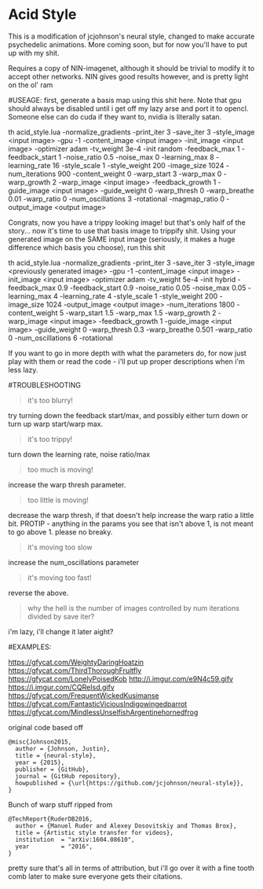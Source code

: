 # Acid Style

This is a modification of jcjohnson's neural style, changed to make accurate psychedelic animations. More coming soon, but for now you'll have to put up with my shit.

Requires a copy of NIN-imagenet, although it should be trivial to modify it to accept other networks. NIN gives good results however, and is pretty light on the ol' ram

#USEAGE:
first, generate a basis map using this shit here. Note that gpu should always be disabled until i get off my lazy arse and port it to opencl. Someone else can do cuda if they want to, nvidia is literally satan.

th acid_style.lua -normalize_gradients -print_iter 3 -save_iter 3 -style_image \<input image>  -gpu -1 -content_image \<input image> -init_image \<input image> -optimizer adam -tv_weight 3e-4 -init random -feedback_max 1 -feedback_start 1 -noise_ratio 0.5 -noise_max 0 -learning_max 8 -learning_rate 16 -style_scale 1 -style_weight 200 -image_size 1024 -num_iterations 900 -content_weight 0 -warp_start 3 -warp_max 0 -warp_growth 2 -warp_image \<input image> -feedback_growth 1 -guide_image \<input image> -guide_weight 0 -warp_thresh 0 -warp_breathe 0.01 -warp_ratio 0 -num_oscillations 3 -rotational -magmap_ratio 0 -output_image \<output image> 

Congrats, now you have a trippy looking image! but that's only half of the story... now it's time to use that basis image to trippify shit. Using your generated image on the SAME input image (seriously, it makes a huge difference which basis you choose), run this shit

th acid_style.lua -normalize_gradients -print_iter 3 -save_iter 3 -style_image \<previously generated image>  -gpu -1 -content_image \<input image> -init_image \<input image> -optimizer adam -tv_weight 5e-4 -init hybrid -feedback_max 0.9 -feedback_start 0.9 -noise_ratio 0.05 -noise_max 0.05 -learning_max 4 -learning_rate 4 -style_scale 1 -style_weight 200 -image_size 1024 -output_image \<output image> -num_iterations 1800 -content_weight 5 -warp_start 1.5 -warp_max 1.5 -warp_growth 2 -warp_image \<input image> -feedback_growth 1 -guide_image \<input image> -guide_weight 0 -warp_thresh 0.3 -warp_breathe 0.501 -warp_ratio 0 -num_oscillations 6 -rotational

If you want to go in more depth with what the parameters do, for now just play with them or read the code - i'll put up proper descriptions when i'm less lazy.

#TROUBLESHOOTING
> it's too blurry!

try turning down the feedback start/max, and possibly either turn down or turn up warp start/warp max.
  
> it's too trippy!

turn down the learning rate, noise ratio/max

> too much is moving!

increase the warp thresh parameter.

> too little is moving!

decrease the warp thresh, if that doesn't help increase the warp ratio a little bit. PROTIP - anything in the params you see that isn't above 1, is not meant to go above 1. please no breaky.

> it's moving too slow

increase the num_oscillations parameter

> it's moving too fast!

reverse the above.

> why the hell is the number of images controlled by num iterations divided by save iter?

i'm lazy, i'll change it later aight?

  
#EXAMPLES:

https://gfycat.com/WeightyDaringHoatzin
https://gfycat.com/ThirdThoroughFruitfly
https://gfycat.com/LonelyPoisedKob
http://i.imgur.com/e9N4c59.gifv
https://i.imgur.com/CQReIsd.gifv
https://gfycat.com/FrequentWickedKusimanse
https://gfycat.com/FantasticViciousIndigowingedparrot
https://gfycat.com/MindlessUnselfishArgentinehornedfrog



original code based off
```
@misc{Johnson2015,
  author = {Johnson, Justin},
  title = {neural-style},
  year = {2015},
  publisher = {GitHub},
  journal = {GitHub repository},
  howpublished = {\url{https://github.com/jcjohnson/neural-style}},
}
```

Bunch of warp stuff ripped from
```
@TechReport{RuderDB2016,
  author = {Manuel Ruder and Alexey Dosovitskiy and Thomas Brox},
  title = {Artistic style transfer for videos},
  institution  = "arXiv:1604.08610",
  year         = "2016",
}
```

pretty sure that's all in terms of attribution, but i'll go over it with a fine tooth comb later to make sure everyone gets their citations.

